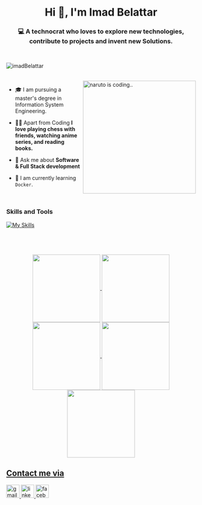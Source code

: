 ### 

<h1 align="center">Hi 👋, I'm Imad Belattar</h1>


<h3 align="center">💻 A technocrat who loves to explore new technologies, contribute to projects and invent new Solutions.</h3>




<br/>

<p align="left"> <img src="https://komarev.com/ghpvc/?username=imadBelattar" alt="imadBelattar" /> </p>


<br/>

 <img width="300"  align="right" src="https://i.pinimg.com/originals/33/fa/71/33fa7169ec81266cec664f84322dbf2a.gif" alt="naruto is coding.." />
 

   - 🎓 I am pursuing a master's degree in Information System Engineering.
     
   - ✌🏻 Apart from Coding **I love playing chess with friends, watching anime series,  and reading books.**
   
   - 💬 Ask me about **Software & Full Stack development**
     
   - 🐳 I am currently learning `Docker`.
  
  <br/>


### Skills and Tools

[![My Skills](https://skillicons.dev/icons?i=angular,react,javascript,typescript,html,css,bootstrap,nodejs,express,java,spring,python,php,postman,c,cpp,linux,git,mysql,postgresql,mongodb,vscode,idea,clion,pycharm,docker&perline=10&theme=light)](https://skillicons.dev)

### 
<h1></h1>

<br/><div align="center">
<a href="https://github.com/imadBelattar">
<img align="center" src="http://github-profile-summary-cards.vercel.app/api/cards/stats?username=imadBelattar&theme=2077" height="180em" />
<img align="center" src="http://github-profile-summary-cards.vercel.app/api/cards/most-commit-language?username=imadBelattar&theme=2077" height="180em" />
<img align="center" src="http://github-profile-summary-cards.vercel.app/api/cards/repos-per-language?username=imadBelattar&theme=2077" height="180em" />
<img align="center" src="http://github-profile-summary-cards.vercel.app/api/cards/productive-time?username=imadBelattar&theme=2077" height="180em" />
<img align="center" src="http://github-profile-summary-cards.vercel.app/api/cards/profile-details?username=imadBelattar&theme=2077" height="180em" />
</div>

###



<div align="left">
<h2>Contact me via</h2>
<a href="mailto:imad.belattar.dev@gmail.com">
   <img src="https://img.shields.io/static/v1?message=Gmail&logo=gmail&label=&color=D14836&logoColor=white&labelColor=&style=for-the-badge" height="35" alt="gmail logo"  />
</a>
<a href="https://www.linkedin.com/in/imadbelattar/">
  <img src="https://img.shields.io/static/v1?message=LinkedIn&logo=linkedin&label=&color=0077B5&logoColor=white&labelColor=&style=for-the-badge" height="35" alt="linkedin logo"  />
</a>
<a href="https://www.facebook.com/profile.php?id=100086342530333">
  <img src="https://img.shields.io/static/v1?message=Facebook&logo=facebook&label=&color=1877F2&logoColor=white&labelColor=&style=for-the-badge" height="35" alt="facebook logo"  />
</a>


</div>

